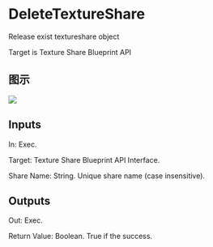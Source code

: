 # DeleteTextureShare

Release exist textureshare object

Target is Texture Share Blueprint API

## 图示

![]($-20221218-21115757.png)

## Inputs

In: Exec.

Target: Texture Share Blueprint API Interface.

Share Name: String. Unique share name (case insensitive).  

## Outputs

Out: Exec.

Return Value: Boolean. True if the success.

